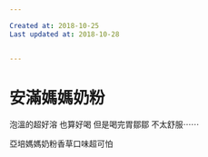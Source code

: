 ```yaml
---

Created at: 2018-10-25
Last updated at: 2018-10-28


---
```


# 安滿媽媽奶粉


泡溫的超好溶
也算好喝
但是喝完胃鄒鄒
不太舒服⋯⋯

亞培媽媽奶粉香草口味超可怕

